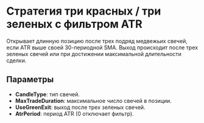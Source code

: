 # Стратегия три красных / три зеленых с фильтром ATR

Открывает длинную позицию после трех подряд медвежьих свечей, если ATR выше своей 30-периодной SMA. Выход происходит после трех зеленых свечей или при достижении максимальной длительности сделки.

## Параметры

- **CandleType**: тип свечей.
- **MaxTradeDuration**: максимальное число свечей в позиции.
- **UseGreenExit**: выход после трех зеленых свечей.
- **AtrPeriod**: период ATR (0 отключает фильтр).
